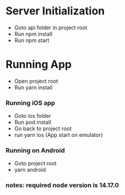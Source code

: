 # Server Initialization

- Goto api folder in project root
- Run npm install
- Run npm start

# Running App

- Open project root
- Run yarn install

### Running iOS app

- Goto ios folder
- Run pod install
- Go back to project root
- run yarn ios (App start on emulator)

### Running on Android

- Goto project root
- yarn android

### notes: required node version is 14.17.0
